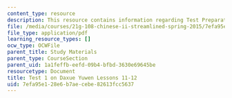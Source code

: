 ```yaml
---
content_type: resource
description: This resource contains information regarding Test Preparation.
file: /media/courses/21g-108-chinese-ii-streamlined-spring-2015/7efa95e128e6b7aecebe82613fcc5637_MIT21G_108S15_test1Format.pdf
file_type: application/pdf
learning_resource_types: []
ocw_type: OCWFile
parent_title: Study Materials
parent_type: CourseSection
parent_uid: 1a1feffb-eefd-09b4-bfbd-3630e69645be
resourcetype: Document
title: Test 1 on Daxue Yuwen Lessons 11-12
uid: 7efa95e1-28e6-b7ae-cebe-82613fcc5637
---
```

